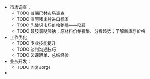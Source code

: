 - 市场调查：
	- TODO 普瑞巴林市场调查
	- TODO 查阿嗪米特进口标准
	- TODO 乳酸钙市场价格整理——晓薇
	- TODO 磺胺氯哒嗪钠：原材料价格搜集、分析趋势；了解新库存价格
- 工作优化
	- TODO 专业技能提升
	- TODO 谈判沟通技巧
	- TODO 米课晒单、总结经验
- 业务开发：
	- TODO 回复Jorge
-
